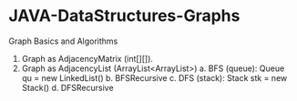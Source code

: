 # JAVA-DataStructures-Graphs
Graph Basics and Algorithms

1. Graph as AdjacencyMatrix (int[][]).
2. Graph as AdjacencyList (ArrayList<ArrayList<Integer>>)
  a. BFS (queue): Queue<Integer> qu = new LinkedList<Integer>()
  b. BFSRecursive
  c. DFS (stack): Stack<Integer> stk = new Stack<Integer>()
  d. DFSRecursive
